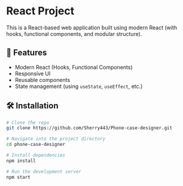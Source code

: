 # React Project

This is a React-based web application built using modern React (with hooks, functional components, and modular structure).

## 🚀 Features

- Modern React (Hooks, Functional Components)
- Responsive UI
- Reusable components
- State management (using `useState`, `useEffect`, etc.)

## 🛠️ Installation

```bash
# Clone the repo
git clone https://github.com/Sherry443/Phone-case-designer.git

# Navigate into the project directory
cd phone-case-designer

# Install dependencies
npm install

# Run the development server
npm start

